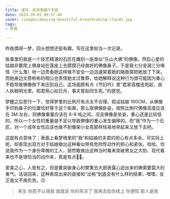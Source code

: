 ```yaml
---
title: 或许，前世我是个石匠
date: 2019-10-01 09:57:46
cover: /images/amazing-beautiful-breathtaking-clouds.jpg
tags:
- 梦境

---
```

昨夜偶得一梦，回头想想还挺有趣，写在这里权当一次记录。

故事里的我是一个技艺精湛的石匠在雕刻一座类似“乐山大佛”的佛像，然后心爱的姑娘非要爬上佛身站在莲座上去摸摸已经凿好的佛像鼻子。于是我七分宠溺三分嗔怪（什么鬼）地一边责备她这样做不安全一边迅速架着她的胳肢窝把她放了下来。而她身边文质彬彬的相公也责怪她太过鲁莽，给她解释说这种行为很可能因为重心不稳导致佛像倒下来压到自己。这场面颇有点《节妇吟》里“君家高楼连苑起，良人执戟明光里。知君用心如日月，事夫誓拟同生死。”的感觉。

梦醒之后思忖一下，觉得梦里的比例尺有点太不合理。假设姑娘 160CM，从佛像手印到鼻子的位置恰好等于这个距离，那么取佛像卧姿，按照比例尺佛像高度应该在 3M 左右，则佛像重量应该在 6-8 吨之间，况且佛像是坐姿，重心还是比较低的，所以一个女性的重量是不足以导致佛像的重心发生偏移的。而“我”作为一个石匠，对一个成年女性应该也做不到像架小女孩那样轻易地举起来又放下去吧。

这就有点意味了：表面上看梦境里的“我”和姑娘的夫君的担心有点多余。可实际上呢，却表现出双方对于姑娘做出这种看似带有危险性动作的担心和紧张。哈哈，你说我作为一个身份卑微的工人，居然敢做出这种当时看来突破男女之大防、现代看来也不是很恰当的动作来，真是有点🐂🍺。

爱美之心，人皆有之，但是要突破身心的樊篱去大胆表露心迹出来的确需要莫大的勇气。话说回来，这种表现出来的直接和“出格”到底会有什么样的结果，嘿嘿，反正我又不用负责。🙃

>来生
你若不认得我
我就说
你的茶凉了
我再去给你续上
你便知
那人是我
